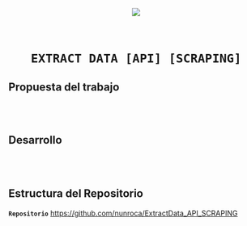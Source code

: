 <p align="center">
<img src="https://marketbusinessnews.com/wp-content/uploads/2020/09/Web-scraping-vs-API-5983948598.jpg"   
>
</p>

​
# <h1 align="center">**`EXTRACT DATA [API] [SCRAPING]`**

</p>

## **Propuesta del trabajo**


<br>
<br>

## **Desarrollo**


<br>
<br>

## **Estructura del Repositorio**




**`Repositorio`**
                    https://github.com/nunroca/ExtractData_API_SCRAPING
